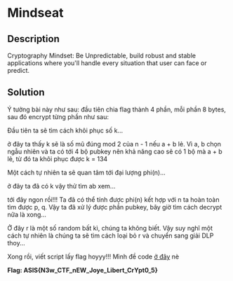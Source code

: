 # Mindseat

## Description

Cryptography Mindset: Be Unpredictable, build robust and stable applications where you'll handle every situation that user can face or predict.

## Solution

Ý tưởng bài này như sau: đầu tiên chia flag thành 4 phần, mỗi phần 8 bytes, sau đó encrypt từng phần như sau:

[](./1.png)

Đầu tiên ta sẽ tìm cách khôi phục số k...

[](./re_k.png)

ở đây ta thấy k sẽ là số mũ đúng mod 2 của n - 1 nếu a + b lẻ. Vì a, b chọn ngẫu nhiên và ta có tới 4 bộ pubkey nên khả năng cao sẽ có 1 bộ mà a + b lẻ, từ đó ta khôi phục được k = 134

Một cách tự nhiên ta sẽ quan tâm tới đại lượng phi(n)...

[](./phi.png)

ở đây ta đã có k vậy thử tìm ab xem...

[](./ab.png)

tới đây ngon rồi!!! Ta đã có thể tính được phi(n) kết hợp với n ta hoàn toàn tìm được p, q. Vậy ta đã xử lý được phần pubkey, bây giờ tìm cách decrypt nữa là xong...

[](./encrypt.png)

Ở đây r là một số random bất kì, chúng ta không biết. Vậy suy nghĩ một cách tự nhiên là chúng ta sẽ tìm cách loại bỏ r và chuyển sang giải DLP thoy...

[](./decrypt.png)

Xong rồi, viết script lấy flag hoyyy!!! Mình đề code [ở đây](./sol.py) nè

**Flag: ASIS{N3w_CTF_nEW_Joye_Libert_CrYpt0_5}**

